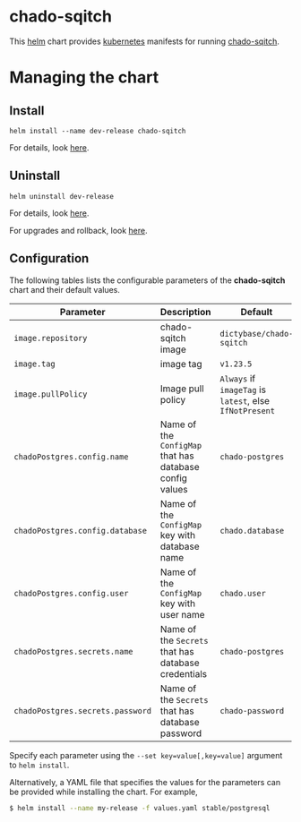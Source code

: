 # chado-sqitch
This [helm](https://github.com/kubernetes/helm) chart provides
[kubernetes](http://kubernetes.io) manifests for running
[chado-sqitch](https://hub.docker.com/r/dictybase/chado-sqitch/).

# Managing the chart
## Install
```
helm install --name dev-release chado-sqitch
```

For details, look
[here](https://github.com/kubernetes/helm/blob/master/docs/using_helm.md#helm-install-installing-a-package).

## Uninstall
```
helm uninstall dev-release
```

For details, look
[here](https://github.com/kubernetes/helm/blob/master/docs/using_helm.md#helm-delete-deleting-a-release).

For upgrades and rollback, look
[here](https://github.com/kubernetes/helm/blob/master/docs/using_helm.md#helm-upgrade-and-helm-rollback-upgrading-a-release-and-recovering-on-failure).


## Configuration

The following tables lists the configurable parameters of the **chado-sqitch** chart and their default values.

| Parameter                        | Description                                                | Default                                                   |
| ---------------------------------|------------------------------------------------------------| ----------------------------------------------------------|
| `image.repository`               | chado-sqitch image                                         | `dictybase/chado-sqitch`                                  |
| `image.tag`                      | image tag                                                  | `v1.23.5`                                                 |
| `image.pullPolicy`               | Image pull policy                                          | `Always` if `imageTag` is `latest`, else `IfNotPresent`   |
| `chadoPostgres.config.name`      | Name of the `ConfigMap` that has database config values    | `chado-postgres`                                          |
| `chadoPostgres.config.database`  | Name of the `ConfigMap` key with database name             | `chado.database`                                          |
| `chadoPostgres.config.user`      | Name of the `ConfigMap` key with user name                 | `chado.user`                                              |
| `chadoPostgres.secrets.name`     | Name of the `Secrets` that has database credentials        | `chado-postgres`                                          |
| `chadoPostgres.secrets.password` | Name of the `Secrets` that has database password           | `chado-password`                                          |

Specify each parameter using the `--set key=value[,key=value]` argument to `helm install`. 

Alternatively, a YAML file that specifies the values for the parameters can be provided while installing the chart. For example,

```bash
$ helm install --name my-release -f values.yaml stable/postgresql
```
